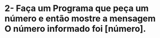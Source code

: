 <h1> 2- Faça um Programa que peça um número e então mostre a mensagem O número informado foi [número].</h1>